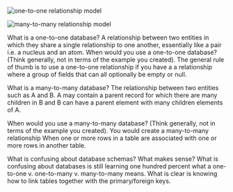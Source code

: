 ![one-to-one relationship model](/imgs/Release_2.png)

![many-to-many relationship model](/imgs/Release_4.png)

What is a one-to-one database?
A relationship between two entities in which they share a single relationship to one another, essentially like a pair i.e. a nucleus and an atom. 
When would you use a one-to-one database? (Think generally, not in terms of the example you created).
The general rule of thumb is to use a one-to-one relationship if you have a a relationship  where a group of fields that can all optionally be empty or null. 


What is a many-to-many database? The relationship between two entities such as A and B. A may contain a parent record for which there are many children in B and B can have a parent element with many children elements of A.  

When would you use a many-to-many database? (Think generally, not in terms of the example you created). You would create a many-to-many relationship When one or more rows in a table are associated with one or more rows in another table.

What is confusing about database schemas? What makes sense? What is confusing about databases is still learning one hundred percent what a one-to-one v. one-to-many v. many-to-many means. What is clear is knowing how to link tables together with the primary/foreign keys.
